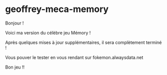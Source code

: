 # geoffrey-meca-memory

Bonjour ! 

Voici ma version du célèbre jeu Mémory ! 

Après quelques mises à jour supplémentaires, il sera complètement terminé !

Vous pouver le tester en vous rendant sur fokemon.alwaysdata.net

Bon jeu !!
